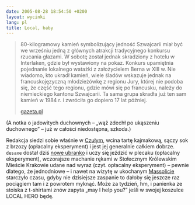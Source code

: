 ```yaml
---
date: 2005-08-28 18:54:50 +0200
layout: wycinki
lang: pl
title: Local, baby
---
```


> 80-kilogramowy kamień symbolizujący jedność Szwajcarii miał być we wrześniu jedną z głównych atrakcji tradycyjnego konkursu rzucania głazami. W sobotę został jednak skradziony z hotelu w Interlaken, gdzie był wystawiony na pokaz. Konkurs upamiętnia pojednanie lokalnego watażki z założycielem Berna w XIII w. Nie wiadomo, kto ukradł kamień, wiele śladów wskazuje jednak na francuskojęzyczną młodzieżówkę z regionu Jury, której nie podoba się, że część tego regionu, gdzie mówi się po francusku, należy do niemieckiego kantonu Szwajcarii. Ta sama grupa skradła już ten sam kamień w 1984 r. i zwróciła go dopiero 17 lat później.
>
> [gazeta.pl](http://serwisy.gazeta.pl/swiat/1,34180,2880713.html 'Zniknął kamień symbolizujący jedność Szwajcarii')

(A notka o jadowitych duchownych – „wąż zdechł po ukąszeniu duchownego” – już w całości niedostępna, szkoda.)

Redakcja siedzi sobie właśnie w [Czułym](http://czulybarbarzynca.pl/ 'dobre czekolatte mają'), wcina tartę kajmakową, sączy sok z brzozy (opłacalny eksperyment) i jest jej generalnie całkiem dobrze. `desaxe` dostał dziś [nowe ubranko](http://www.google.com/search?q=jansport+laptop+shockshield+sleeve 'Flash na oficjalnej nie pozwala linkować') i uczy się jeździć w plecaku (opłacalny eksperyment), wczorajsze machanie rękami w Stołecznym Królewskim Mieście Krakowie udane nad wyraz (czyt. opłacalny eksperyment) – pewnie dlatego, że jednodniowe – i nawet na wizytę w ukochanym [Massolicie](http://massolit.com/ 'owing the the newness of our website, we as of yet have no frequently asked questions') starczyło czasu, gdyby nie dzisiejsze zaspanie to dałoby się jeszcze raz pociągiem tam i z powrotem myknąć. Może za tydzień, hm, i panienka ze stoiska z t-shirtami znów zapyta „may I help you?” jeśli w swojej koszulce LOCAL HERO będę.
